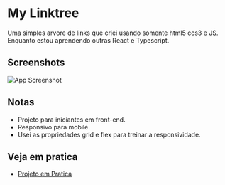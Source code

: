
# My Linktree

Uma simples arvore de links que criei usando somente html5 ccs3 e JS. Enquanto estou aprendendo outras React e Typescript.


## Screenshots

![App Screenshot](https://images-wixmp-ed30a86b8c4ca887773594c2.wixmp.com/f/f0b67a47-94e0-48c4-9160-c47f81d57071/df91fuf-12957e45-8d53-4c41-b1b0-21e0af612dd8.jpg?token=eyJ0eXAiOiJKV1QiLCJhbGciOiJIUzI1NiJ9.eyJzdWIiOiJ1cm46YXBwOjdlMGQxODg5ODIyNjQzNzNhNWYwZDQxNWVhMGQyNmUwIiwiaXNzIjoidXJuOmFwcDo3ZTBkMTg4OTgyMjY0MzczYTVmMGQ0MTVlYTBkMjZlMCIsIm9iaiI6W1t7InBhdGgiOiJcL2ZcL2YwYjY3YTQ3LTk0ZTAtNDhjNC05MTYwLWM0N2Y4MWQ1NzA3MVwvZGY5MWZ1Zi0xMjk1N2U0NS04ZDUzLTRjNDEtYjFiMC0yMWUwYWY2MTJkZDguanBnIn1dXSwiYXVkIjpbInVybjpzZXJ2aWNlOmZpbGUuZG93bmxvYWQiXX0.RXgd-9cfRdPeIStqtP36OgDrSHzJItz-Zy2MrG_vKiI)


## Notas
* Projeto para iniciantes em front-end.
* Responsivo para mobile.
* Usei as propriedades grid e flex para treinar a responsividade.


## Veja em pratica

 - [Projeto em Pratica](https://awesomeopensource.com/project/elangosundar/awesome-README-templates)
 



